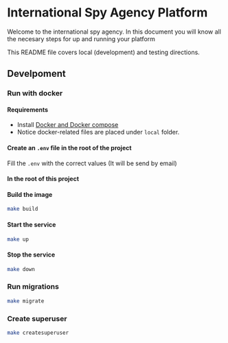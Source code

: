 # International Spy Agency Platform
Welcome to the international spy agency.
In this document you will know all the necesary steps for up and running your platform

This README file covers local (development) and testing directions.

## Develpoment

### Run with docker

#### Requirements

- Install [Docker and Docker compose](https://docs.docker.com/compose/install/)
- Notice docker-related files are placed under `local` folder.

#### Create an `.env` file in the root of the project

Fill the `.env` with the correct values (It will be send by email)

#### In the root of this project

#### Build the image

```bash
make build
```

#### Start the service

```bash
make up
```

#### Stop the service

```bash
make down
```

### Run migrations

```bash
make migrate
```

### Create superuser

```bash
make createsuperuser
```